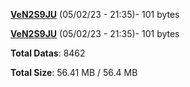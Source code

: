 [**VeN2S9JU**](/data/VeN2S9JU.txt) (05/02/23 - 21:35)- 101 bytes

[**VeN2S9JU**](/data/VeN2S9JU.txt) (05/02/23 - 21:35)- 101 bytes

**Total Datas**: 8462

**Total Size**: 56.41 MB / 56.4 MB